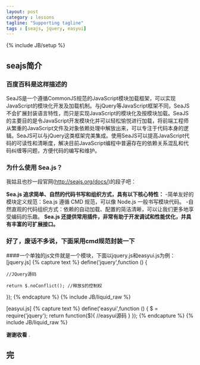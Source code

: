 ```yaml
---
layout: post
category : lessons
tagline: "Supporting tagline"
tags : [seajs, jquery, easyui]
---
```

{% include JB/setup %}


## seajs简介

### 百度百科是这样描述的

SeaJS是一个遵循CommonJS规范的JavaScript模块加载框架，可以实现JavaScript的模块化开发及加载机制。与jQuery等JavaScript框架不同，SeaJS不会扩展封装语言特性，而只是实现JavaScript的模块化及按模块加载。SeaJS的主要目的是令JavaScript开发模块化并可以轻松愉悦进行加载，将前端工程师从繁重的JavaScript文件及对象依赖处理中解放出来，可以专注于代码本身的逻辑。SeaJS可以与jQuery这类框架完美集成。使用SeaJS可以提高JavaScript代码的可读性和清晰度，解决目前JavaScript编程中普遍存在的依赖关系混乱和代码纠缠等问题，方便代码的编写和维护。

### 为什么使用 Sea.js？

我姑且也抄一段官网(<a href="http://seajs.org/docs/" target="_blank">http://seajs.org/docs/</a>)的段子吧：

**Sea.js 追求简单、自然的代码书写和组织方式，具有以下核心特性：**
-简单友好的模块定义规范：Sea.js 遵循 CMD 规范，可以像 Node.js 一般书写模块代码。
-自然直观的代码组织方式：依赖的自动加载、配置的简洁清晰，可以让我们更多地享受编码的乐趣。
**Sea.js 还提供常用插件，非常有助于开发调试和性能优化，并具有丰富的可扩展接口。**


### 好了，废话不多说，下面采用cmd规范封装一下
####一个单独的js文件就是一个模块，下面以jquery.js和easyui.js为例：
[jquery.js]
{% capture text %}
define('jquery',function () {

    //JQuery源码

    return $.noConflict(); //释放$的控制权
});
{% endcapture %}
{% include JB/liquid_raw %}


[easyui.js]
{% capture text %}
define('easyui',function () {
    $ = require('jquery');
    return function($){
      //easyui源码
    }
});
{% endcapture %}
{% include JB/liquid_raw %}

**谢谢收看** .

## 完
